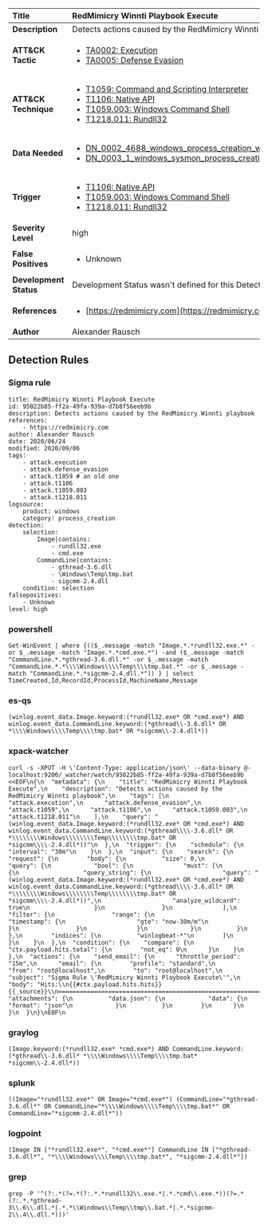 | Title                    | RedMimicry Winnti Playbook Execute       |
|:-------------------------|:------------------|
| **Description**          | Detects actions caused by the RedMimicry Winnti playbook |
| **ATT&amp;CK Tactic**    |  <ul><li>[TA0002: Execution](https://attack.mitre.org/tactics/TA0002)</li><li>[TA0005: Defense Evasion](https://attack.mitre.org/tactics/TA0005)</li></ul>  |
| **ATT&amp;CK Technique** | <ul><li>[T1059: Command and Scripting Interpreter](https://attack.mitre.org/techniques/T1059)</li><li>[T1106: Native API](https://attack.mitre.org/techniques/T1106)</li><li>[T1059.003: Windows Command Shell](https://attack.mitre.org/techniques/T1059/003)</li><li>[T1218.011: Rundll32](https://attack.mitre.org/techniques/T1218/011)</li></ul>  |
| **Data Needed**          | <ul><li>[DN_0002_4688_windows_process_creation_with_commandline](../Data_Needed/DN_0002_4688_windows_process_creation_with_commandline.md)</li><li>[DN_0003_1_windows_sysmon_process_creation](../Data_Needed/DN_0003_1_windows_sysmon_process_creation.md)</li></ul>  |
| **Trigger**              | <ul><li>[T1106: Native API](../Triggers/T1106.md)</li><li>[T1059.003: Windows Command Shell](../Triggers/T1059.003.md)</li><li>[T1218.011: Rundll32](../Triggers/T1218.011.md)</li></ul>  |
| **Severity Level**       | high |
| **False Positives**      | <ul><li>Unknown</li></ul>  |
| **Development Status**   |  Development Status wasn't defined for this Detection Rule yet  |
| **References**           | <ul><li>[https://redmimicry.com](https://redmimicry.com)</li></ul>  |
| **Author**               | Alexander Rausch |


## Detection Rules

### Sigma rule

```
title: RedMimicry Winnti Playbook Execute
id: 95022b85-ff2a-49fa-939a-d7b8f56eeb9b
description: Detects actions caused by the RedMimicry Winnti playbook
references:
    - https://redmimicry.com
author: Alexander Rausch
date: 2020/06/24
modified: 2020/09/06
tags:
    - attack.execution
    - attack.defense_evasion
    - attack.t1059 # an old one
    - attack.t1106
    - attack.t1059.003
    - attack.t1218.011    
logsource:
    product: windows
    category: process_creation
detection:
    selection:
        Image|contains:
            - rundll32.exe
            - cmd.exe
        CommandLine|contains:
            - gthread-3.6.dll
            - \Windows\Temp\tmp.bat
            - sigcmm-2.4.dll
    condition: selection
falsepositives:
    - Unknown
level: high

```





### powershell
    
```
Get-WinEvent | where {(($_.message -match "Image.*.*rundll32.exe.*" -or $_.message -match "Image.*.*cmd.exe.*") -and ($_.message -match "CommandLine.*.*gthread-3.6.dll.*" -or $_.message -match "CommandLine.*.*\\\\Windows\\\\Temp\\\\tmp.bat.*" -or $_.message -match "CommandLine.*.*sigcmm-2.4.dll.*")) } | select TimeCreated,Id,RecordId,ProcessId,MachineName,Message
```


### es-qs
    
```
(winlog.event_data.Image.keyword:(*rundll32.exe* OR *cmd.exe*) AND winlog.event_data.CommandLine.keyword:(*gthread\\-3.6.dll* OR *\\\\Windows\\\\Temp\\\\tmp.bat* OR *sigcmm\\-2.4.dll*))
```


### xpack-watcher
    
```
curl -s -XPUT -H \'Content-Type: application/json\' --data-binary @- localhost:9200/_watcher/watch/95022b85-ff2a-49fa-939a-d7b8f56eeb9b <<EOF\n{\n  "metadata": {\n    "title": "RedMimicry Winnti Playbook Execute",\n    "description": "Detects actions caused by the RedMimicry Winnti playbook",\n    "tags": [\n      "attack.execution",\n      "attack.defense_evasion",\n      "attack.t1059",\n      "attack.t1106",\n      "attack.t1059.003",\n      "attack.t1218.011"\n    ],\n    "query": "(winlog.event_data.Image.keyword:(*rundll32.exe* OR *cmd.exe*) AND winlog.event_data.CommandLine.keyword:(*gthread\\\\-3.6.dll* OR *\\\\\\\\Windows\\\\\\\\Temp\\\\\\\\tmp.bat* OR *sigcmm\\\\-2.4.dll*))"\n  },\n  "trigger": {\n    "schedule": {\n      "interval": "30m"\n    }\n  },\n  "input": {\n    "search": {\n      "request": {\n        "body": {\n          "size": 0,\n          "query": {\n            "bool": {\n              "must": [\n                {\n                  "query_string": {\n                    "query": "(winlog.event_data.Image.keyword:(*rundll32.exe* OR *cmd.exe*) AND winlog.event_data.CommandLine.keyword:(*gthread\\\\-3.6.dll* OR *\\\\\\\\Windows\\\\\\\\Temp\\\\\\\\tmp.bat* OR *sigcmm\\\\-2.4.dll*))",\n                    "analyze_wildcard": true\n                  }\n                }\n              ],\n              "filter": {\n                "range": {\n                  "timestamp": {\n                    "gte": "now-30m/m"\n                  }\n                }\n              }\n            }\n          }\n        },\n        "indices": [\n          "winlogbeat-*"\n        ]\n      }\n    }\n  },\n  "condition": {\n    "compare": {\n      "ctx.payload.hits.total": {\n        "not_eq": 0\n      }\n    }\n  },\n  "actions": {\n    "send_email": {\n      "throttle_period": "15m",\n      "email": {\n        "profile": "standard",\n        "from": "root@localhost",\n        "to": "root@localhost",\n        "subject": "Sigma Rule \'RedMimicry Winnti Playbook Execute\'",\n        "body": "Hits:\\n{{#ctx.payload.hits.hits}}{{_source}}\\n================================================================================\\n{{/ctx.payload.hits.hits}}",\n        "attachments": {\n          "data.json": {\n            "data": {\n              "format": "json"\n            }\n          }\n        }\n      }\n    }\n  }\n}\nEOF\n
```


### graylog
    
```
(Image.keyword:(*rundll32.exe* *cmd.exe*) AND CommandLine.keyword:(*gthread\\-3.6.dll* *\\\\Windows\\\\Temp\\\\tmp.bat* *sigcmm\\-2.4.dll*))
```


### splunk
    
```
((Image="*rundll32.exe*" OR Image="*cmd.exe*") (CommandLine="*gthread-3.6.dll*" OR CommandLine="*\\\\Windows\\\\Temp\\\\tmp.bat*" OR CommandLine="*sigcmm-2.4.dll*"))
```


### logpoint
    
```
(Image IN ["*rundll32.exe*", "*cmd.exe*"] CommandLine IN ["*gthread-3.6.dll*", "*\\\\Windows\\\\Temp\\\\tmp.bat*", "*sigcmm-2.4.dll*"])
```


### grep
    
```
grep -P '^(?:.*(?=.*(?:.*.*rundll32\\.exe.*|.*.*cmd\\.exe.*))(?=.*(?:.*.*gthread-3\\.6\\.dll.*|.*.*\\Windows\\Temp\\tmp\\.bat.*|.*.*sigcmm-2\\.4\\.dll.*)))'
```



